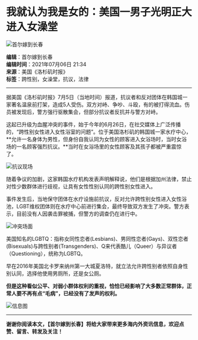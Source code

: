 # 我就认为我是女的：美国一男子光明正大进入女澡堂

![首尔嫁到长春](//i0.hdslb.com/bfs/face/d4b3bac6e7bc870cdcb90e0df46beead5867222a.jpg@96w_96h_1c_1s.webp)

**编辑**：首尔嫁到长春  
**编辑时间**：2021年07月06日 21:34  
**来源**：美国《洛杉矶时报》  
**标签**：跨性别，女澡堂，抗议，法律  

---

据美国《洛杉矶时报》7月5日（当地时间）报道，抗议者和反对团体在韩国城一家著名温泉前打架，造成5人受伤。双方对峙、争吵、斗殴，有的被打得流血。伤员被发现后，警方强行驱散集会，但部分抗议者反抗并与警方对峙。

这起已升级为血腥冲突的事件，始于今年的6月26日，在社交媒体上广泛传播的，“跨性别女性进入女性浴室的问题”。位于美国洛杉矶的韩国城一家水疗中心，**允许一名身体为男性，但身份自我认同为女性的顾客进入女浴场时，当时女浴场的一名顾客强烈抗议。**当时在女浴场里的女性顾客及其孩子都被严重震惊了。

![抗议现场](//i0.hdslb.com/bfs/article/a92fdb91cd20db5d58e135bf60a9a97f1bee206d.jpg@1192w.webp)

随着争议的加剧，这家韩国水疗机构发表声明解释说，他们是根据加州法律，禁止对性少数群体进行歧视，让具有女性性别认同的跨性别女性进入。

事件发生后，当地保守团体在水疗设施前抗议，反对允许跨性别女性进入女性浴池，LGBT维权团体则在水疗中心前进行集会，最终导致双方发生了冲突。警方表示，目前没有人因袭击罪被捕，但警方的调查仍在进行中。

![冲突场面](//i0.hdslb.com/bfs/article/9b9fbe860e344f90f2b25057f3cb377cd7cad135.jpg@1192w.webp)

美国知名的LGBTQ：指称女同性恋者(Lesbians)、男同性恋者(Gays)、双性恋者(Bisexuals)与跨性别者(Transgenders)、Q来代表酷儿（Queer）与异议者（Questioning），统称为LGBTQ。

早在2016年美国北卡罗来纳州第一大城夏洛特，就立法允许跨性别者依照自身性别认同，选择他使用男厕所，还是女公厕。

**但是这种看似公平、对弱小群体权利的重视，恰恰已经影响了大多数正常群体，正常人要不再有点“毛病”，已经没有了发声的权利。**

![信息图](//i0.hdslb.com/bfs/article/4aa545dccf7de8d4a93c2b2b8e3265ac0a26d216.png)

---

**谢谢你阅读本文，【首尔嫁到长春】将给大家带来更多海内外资讯信息，欢迎点赞、留言、转发及关注！**
<!-- tcd_original_link https://www.bilibili.com/read/cv12034524/ -->
